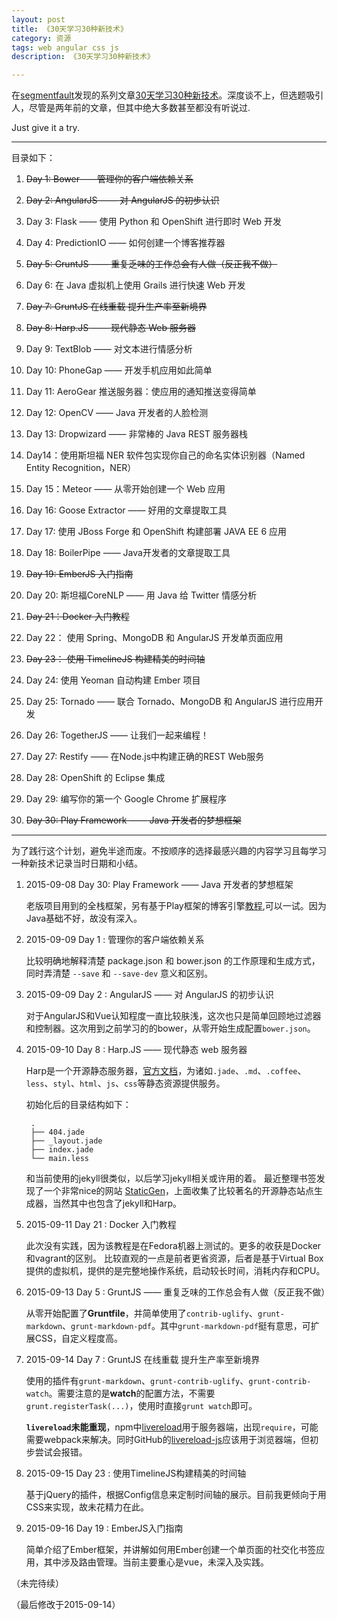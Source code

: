 ```yaml
---
layout: post
title: 《30天学习30种新技术》
category: 资源
tags: web angular css js
description: 《30天学习30种新技术》

---
```


在[segmentfault](segmentfault.com)发现的系列文章[30天学习30种新技术](http://segmentfault.com/a/1190000000349384)。深度谈不上，但选题吸引人，尽管是两年前的文章，但其中绝大多数甚至都没有听说过.

Just give it a try.


---

目录如下：

1. <del>Day 1: Bower——管理你的客户端依赖关系</del>
 
2. <del>Day 2: AngularJS —— 对 AngularJS 的初步认识</del>

3. Day 3: Flask —— 使用 Python 和 OpenShift 进行即时 Web 开发

4. Day 4: PredictionIO —— 如何创建一个博客推荐器

5. <del>Day 5: GruntJS —— 重复乏味的工作总会有人做（反正我不做）</del>

6. Day 6: 在 Java 虚拟机上使用 Grails 进行快速 Web 开发

7. <del>Day 7: GruntJS 在线重载 提升生产率至新境界</del>

8. <del>Day 8: Harp.JS —— 现代静态 Web 服务器</del>

9. Day 9: TextBlob —— 对文本进行情感分析

10. Day 10: PhoneGap —— 开发手机应用如此简单

11. Day 11: AeroGear 推送服务器：使应用的通知推送变得简单

12. Day 12: OpenCV —— Java 开发者的人脸检测

13. Day 13: Dropwizard —— 非常棒的 Java REST 服务器栈

14. Day14：使用斯坦福 NER 软件包实现你自己的命名实体识别器（Named Entity Recognition，NER）

15. Day 15：Meteor —— 从零开始创建一个 Web 应用

16. Day 16: Goose Extractor —— 好用的文章提取工具

17. Day 17: 使用 JBoss Forge 和 OpenShift 构建部署 JAVA EE 6 应用

18. Day 18: BoilerPipe —— Java开发者的文章提取工具

19. <del>Day 19: EmberJS 入门指南</del>

20. Day 20: 斯坦福CoreNLP —— 用 Java 给 Twitter 情感分析

21. <del>Day 21：Docker 入门教程</del>

22. Day 22： 使用 Spring、MongoDB 和 AngularJS 开发单页面应用

23. <del>Day 23： 使用 TimelineJS 构建精美的时间轴</del>

24. Day 24: 使用 Yeoman 自动构建 Ember 项目

25. Day 25: Tornado —— 联合 Tornado、MongoDB 和 AngularJS 进行应用开发

26. Day 26: TogetherJS —— 让我们一起来编程！

27. Day 27: Restify —— 在Node.js中构建正确的REST Web服务

28. Day 28: OpenShift 的 Eclipse 集成

29. Day 29: 编写你的第一个 Google Chrome 扩展程序

30. <del>Day 30: Play Framework —— Java 开发者的梦想框架</del>

---

为了践行这个计划，避免半途而废。不按顺序的选择最感兴趣的内容学习且每学习一种新技术记录当时日期和小结。

1. 2015-09-08	Day 30: Play Framework —— Java 开发者的梦想框架

	老版项目用到的全栈框架，另有基于Play框架的博客引擎[教程](http://segmentfault.com/a/1190000000575009),可以一试。因为Java基础不好，故没有深入。
	
2. 2015-09-09	Day 1 : 管理你的客户端依赖关系

	比较明确地解释清楚 package.json 和 bower.json 的工作原理和生成方式，同时弄清楚 `--save` 和 `--save-dev` 意义和区别。
	
3. 2015-09-09	Day 2 : AngularJS —— 对 AngularJS 的初步认识

	对于AngularJS和Vue认知程度一直比较肤浅，这次也只是简单回顾地过滤器和控制器。这次用到之前学习的的bower，从零开始生成配置`bower.json`。
	
4. 2015-09-10	Day 8 : Harp.JS —— 现代静态 web 服务器

	Harp是一个开源静态服务器，[官方文档](http://harpjs.com/docs/deployment/harp-platform)，为诸如`.jade`、`.md`、`.coffee`、`less`、`styl`、`html`、`js`、`css`等静态资源提供服务。
	
	初始化后的目录结构如下：
	
		.
		├── 404.jade
		├── _layout.jade
		├── index.jade
		└── main.less
		
	和当前使用的jekyll很类似，以后学习jekyll相关或许用的着。
	最近整理书签发现了一个非常nice的网站 [StaticGen](https://www.staticgen.com/)，上面收集了比较著名的开源静态站点生成器，当然其中也包含了jekyll和Harp。
	
5. 2015-09-11	Day 21 : Docker 入门教程

	此次没有实践，因为该教程是在Fedora机器上测试的。更多的收获是Docker和vagrant的区别。
	比较直观的一点是前者更省资源，后者是基于Virtual Box提供的虚拟机，提供的是完整地操作系统，启动较长时间，消耗内存和CPU。

6. 2015-09-13	Day 5  : GruntJS —— 重复乏味的工作总会有人做（反正我不做）

	从零开始配置了**Gruntfile**，并简单使用了`contrib-uglify`、`grunt-markdown`、`grunt-markdown-pdf`。其中`grunt-markdown-pdf`挺有意思，可扩展CSS，自定义程度高。

7. 2015-09-14	Day 7  : GruntJS 在线重载 提升生产率至新境界

	使用的插件有`grunt-markdown`、`grunt-contrib-uglify`、`grunt-contrib-watch`。需要注意的是**watch**的配置方法，不需要`grunt.registerTask(...)`，使用时直接`grunt watch`即可。
	
	**`livereload`未能重现**，npm中[livereload](https://www.npmjs.com/package/livereload)用于服务器端，出现`require`，可能需要webpack来解决。同时GitHub的[livereload-js](https://github.com/livereload/livereload-js)应该用于浏览器端，但初步尝试会报错。
	
8. 2015-09-15	Day 23	: 使用TimelineJS构建精美的时间轴

	基于jQuery的插件，根据Config信息来定制时间轴的展示。目前我更倾向于用CSS来实现，故未花精力在此。
	
9. 2015-09-16	Day 19  : EmberJS入门指南

	简单介绍了Ember框架，并讲解如何用Ember创建一个单页面的社交化书签应用，其中涉及路由管理。当前主要重心是vue，未深入及实践。



（未完待续）

（最后修改于2015-09-14）